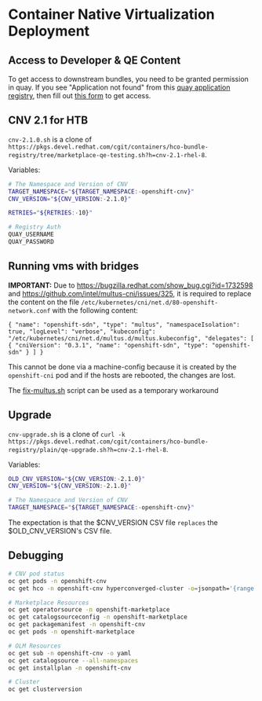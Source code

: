 # Container Native Virtualization Deployment

## Access to Developer & QE Content
To get access to downstream bundles, you need to be granted permission in quay.
If you see "Application not found" from this [quay application registry](https://quay.io/application/rh-osbs-operators/kubevirt-hyperconverged),
then fill out [this form](https://docs.google.com/spreadsheets/d/1OyUtbu9aiAi3rfkappz5gcq5FjUbMQtJG4jZCNqVT20/edit#gid=0) to get access.

## CNV 2.1 for HTB
`cnv-2.1.0.sh` is a clone of `https://pkgs.devel.redhat.com/cgit/containers/hco-bundle-registry/tree/marketplace-qe-testing.sh?h=cnv-2.1-rhel-8`.

Variables:
```bash
# The Namespace and Version of CNV
TARGET_NAMESPACE="${TARGET_NAMESPACE:-openshift-cnv}"
CNV_VERSION="${CNV_VERSION:-2.1.0}"

RETRIES="${RETRIES:-10}"

# Registry Auth
QUAY_USERNAME
QUAY_PASSWORD
```

## Running vms with bridges

**IMPORTANT:** Due to https://bugzilla.redhat.com/show_bug.cgi?id=1732598 and https://github.com/intel/multus-cni/issues/325, it is required to replace the content on the file `/etc/kubernetes/cni/net.d/80-openshift-network.conf` with the following content:

```
{ "name": "openshift-sdn", "type": "multus", "namespaceIsolation": true, "logLevel": "verbose", "kubeconfig": "/etc/kubernetes/cni/net.d/multus.d/multus.kubeconfig", "delegates": [ { "cniVersion": "0.3.1", "name": "openshift-sdn", "type": "openshift-sdn" } ] }
```

This cannot be done via a machine-config because it is created by the `openshift-cni` pod and if the hosts are rebooted, the changes are lost.

The [fix-multus.sh](fix-multus.sh) script can be used as a temporary workaround

## Upgrade
`cnv-upgrade.sh` is a clone of `curl -k https://pkgs.devel.redhat.com/cgit/containers/hco-bundle-registry/plain/qe-upgrade.sh?h=cnv-2.1-rhel-8`.

Variables:
```bash
OLD_CNV_VERSION="${CNV_VERSION:-2.1.0}"
CNV_VERSION="${CNV_VERSION:-2.1.0}"

# The Namespace and Version of CNV
TARGET_NAMESPACE="${TARGET_NAMESPACE:-openshift-cnv}"
```
The expectation is that the $CNV_VERSION CSV file `replaces` the $OLD_CNV_VERSION's
CSV file.

## Debugging
```bash
# CNV pod status
oc get pods -n openshift-cnv
oc get hco -n openshift-cnv hyperconverged-cluster -o=jsonpath='{range .status.conditions[*]}{.type}{"\t"}{.status}{"\t"}{.message}{"\n"}{end}'

# Marketplace Resources
oc get operatorsource -n openshift-marketplace
oc get catalogsourceconfig -n openshift-marketplace
oc get packagemanifest -n openshift-cnv
oc get pods -n openshift-marketplace

# OLM Resources
oc get sub -n openshift-cnv -o yaml
oc get catalogsource --all-namespaces
oc get installplan -n openshift-cnv

# Cluster
oc get clusterversion
```
